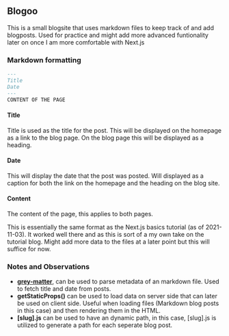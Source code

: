 ## Blogoo

This is a small blogsite that uses markdown files to keep track of and add blogposts. Used for practice and might add more advanced funtionality later on once I am more comfortable with Next.js

### Markdown formatting

```Markdown
---
Title
Date
---
CONTENT OF THE PAGE
```

#### Title

Title is used as the title for the post. This will be displayed on the homepage as a link to the blog page. On the blog page this will be displayed as a heading.

#### Date

This will display the date that the post was posted. Will displayed as a caption for both the link on the homepage and the heading on the blog site.

#### Content

The content of the page, this applies to both pages.

This is essentially the same format as the Next.js basics tutorial (as of 2021-11-03). It worked well there and as this is sort of a my own take on the tutorial blog. Might add more data to the files at a later point but this will suffice for now.

### Notes and Observations

- **[grey-matter](https://github.com/jonschlinkert/gray-matter)**, can be used to parse metadata of an markdown file. Used to fetch title and date from posts.
- **getStaticProps()** can be used to load data on server side that can later be used on client side. Useful when loading files (Markdown blog posts in this case) and then rendering them in the HTML.
- **[slug].js** can be used to have an dynamic path, in this case, [slug].js is utilized to generate a path for each seperate blog post.
